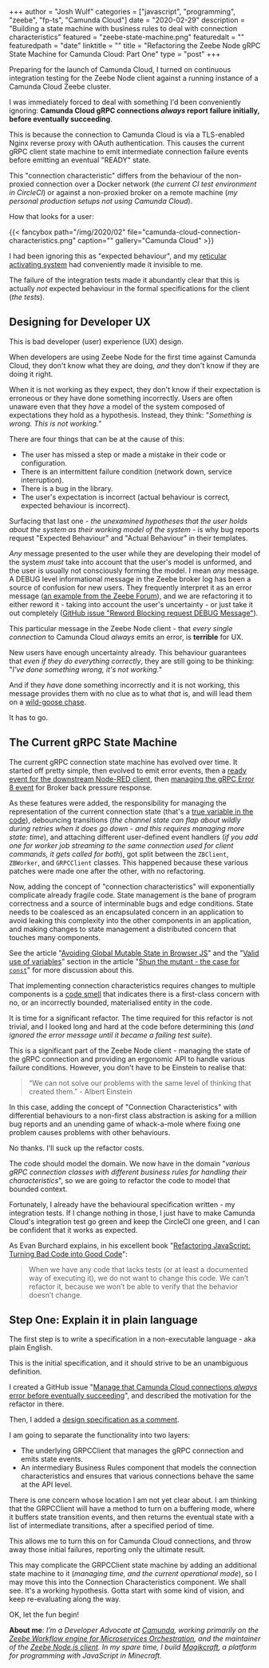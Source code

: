 +++
author = "Josh Wulf"
categories = ["javascript", "programming", "zeebe", "fp-ts", "Camunda Cloud"]
date = "2020-02-29"
description = "Building a state machine with business rules to deal with connection characteristics"
featured = "zeebe-state-machine.png"
featuredalt = ""
featuredpath = "date"
linktitle = ""
title = "Refactoring the Zeebe Node gRPC State Machine for Camunda Cloud: Part One"
type = "post"
+++

Preparing for the launch of Camunda Cloud, I turned on continuous integration testing for the Zeebe Node client against a running instance of a Camunda Cloud Zeebe cluster.

I was immediately forced to deal with something I'd been conveniently ignoring: **Camunda Cloud gRPC connections _always_ report failure initially, before eventually succeeding**.

This is because the connection to Camunda Cloud is via a TLS-enabled Nginx reverse proxy with OAuth authentication. This causes the current gRPC client state machine to emit intermediate connection failure events before emitting an eventual "READY" state.

This "connection characteristic" differs from the behaviour of the non-proxied connection over a Docker network (_the current CI test environment in CircleCI_) or against a non-proxied broker on a remote machine (_my personal production setups not using Camunda Cloud_).

How that looks for a user:

{{< fancybox path="/img/2020/02" file="camunda-cloud-connection-characteristics.png" caption="" gallery="Camunda Cloud" >}}

I had been ignoring this as "expected behaviour", and my [reticular activating system](http://matizmo.com/the-importance-of-ras-and-its-implications-with-your-content-the-cocktail-party-phenomenon/) had conveniently made it invisible to me.

The failure of the integration tests made it abundantly clear that this is actually _not_ expected behaviour in the formal specifications for the client (_the tests_).

## Designing for Developer UX 

This is bad developer (user) experience (UX) design.

When developers are using Zeebe Node for the first time against Camunda Cloud, they don't know what they are doing, _and_ they don't know if they are doing it right. 

When it is not working as they expect, they don't know if their expectation is erroneous or they have done something incorrectly. Users are often unaware even that they _have_ a model of the system composed of expectations they hold as a hypothesis. Instead, they think: "_Something is wrong. This is not working._"

There are four things that can be at the cause of this:

* The user has missed a step or made a mistake in their code or configuration.
* There is an intermittent failure condition (network down, service interruption).
* There is a bug in the library.
* The user's expectation is incorrect (actual behaviour is correct, expected behaviour is incorrect).

Surfacing that last one - _the unexamined hypotheses that the user holds about the system as their working model of the system_ - is why bug reports request "Expected Behaviour" and "Actual Behaviour" in their templates.

_Any_ message presented to the user while they are developing their model of the system _must_ take into account that the user's model is unformed, and the user is usually not consciously forming the model. I mean _any_ message. A DEBUG level informational message in the Zeebe broker log has been a source of confusion for new users. They frequently interpret it as an error message ([an example from the Zeebe Forum](https://forum.zeebe.io/t/error-jobs-of-type-not-available-but-workflow-deploys-and-completes/1048)), and we are refactoring it to either reword it - taking into account the user's uncertainty - or just take it out completely ([GitHub issue "Reword Blocking request DEBUG Message"](https://github.com/zeebe-io/zeebe/issues/3890)).

This particular message in the Zeebe Node client - that _every single connection_ to Camunda Cloud _always_ emits an error, is **terrible** for UX. 

New users have enough uncertainty already. This behaviour guarantees that _even if they do everything correctly_, they are still going to be thinking: "_I've done something wrong, it's not working._" 

And if they _have_ done something incorrectly and it is not working, this message provides them with no clue as to what _that_ is, and will lead them on a [wild-goose chase](https://en.wiktionary.org/wiki/wild-goose_chase).

It has to go. 

## The Current gRPC State Machine

The current gRPC connection state machine has evolved over time. It started off pretty simple, then evolved to emit error events, then a [ready event for the downstream Node-RED client](https://github.com/creditsenseau/zeebe-client-node-js/issues/71), then [managing the gRPC Error 8 event](https://github.com/creditsenseau/zeebe-client-node-js/issues/80) for Broker back pressure response.

As these features were added, the responsibility for managing the representation of the current connection state (that's a [true variable in the code]((https://www.joshwulf.com/blog/2020/02/shun-the-mutant##valid-use-of-variables))), debouncing transitions (_the channel state can flap about wildly during retries when it does go down - and this requires managing more state: time_), and attaching different user-defined event handlers (_if you add one for worker job streaming to the same connection used for client commands, it gets called for both_), got split between the `ZBClient`, `ZBWorker`, and `GRPCClient` classes. This happened because these various patches were made one after the other, with no refactoring. 

Now, adding the concept of "connection characteristics" will exponentially complicate already fragile code. State management is the bane of program correctness and a source of interminable bugs and edge conditions. State needs to be coalesced as an encapsulated concern in an application to avoid leaking this complexity into the other components in an application, and making changes to state management a distributed concern that touches many components. 

See the article "[Avoiding Global Mutable State in Browser JS](https://www.joshwulf.com/blog/2020/02/avoid-global-state/)" and the "[Valid use of variables](https://www.joshwulf.com/blog/2020/02/shun-the-mutant##valid-use-of-variables)" section in the article "[Shun the mutant - the case for `const`](https://www.joshwulf.com/blog/2020/02/shun-the-mutant##valid-use-of-variables)" for more discussion about this.

That implementing connection characteristics requires changes to multiple components is a [code smell](https://en.wikipedia.org/wiki/Code_smell) that indicates there is a first-class concern with no, or an incorrectly bounded, materialised entity in the code.

It is time for a significant refactor. The time required for this refactor is not trivial, and I looked long and hard at the code before determining this (_and ignored the error message until it became a failing test suite_). 

This is a significant part of the Zeebe Node client - managing the state of the gRPC connection and providing an ergonomic API to handle various failure conditions. However, you don't have to be Einstein to realise that:

> “We can not solve our problems with the same level of thinking that created them.” - Albert Einstein

In this case, adding the concept of "Connection Characteristics" with differential behaviours to a non-first class abstraction is asking for a million bug reports and an unending game of whack-a-mole where fixing one problem causes problems with other behaviours.

No thanks. I'll suck up the refactor costs.

The code should model the domain. We now have in the domain "_various gRPC connection classes with different business rules for handling their characteristics_", so we are going to refactor the code to model that bounded context.

Fortunately, I already have the behavioural specification written - my integration tests. If I change nothing in those, I just have to make Camunda Cloud's integration test go green and keep the CircleCI one green, and I can be confident that it works as expected.

As Evan Burchard explains, in his excellent book "[Refactoring JavaScript: Turning Bad Code into Good Code](https://www.amazon.com/Refactoring-JavaScript-Turning-Code-Into/dp/1491964928)":

> When we have any code that lacks tests (or at least a documented way of executing it), we do not want to change this code. We can’t refactor it, because we won’t be able to verify that the behavior doesn’t change.

## Step One: Explain it in plain language

The first step is to write a specification in a non-executable language - aka plain English.

This is the initial specification, and it should strive to be an unambiguous definition.

I created a GitHub issue "[Manage that Camunda Cloud connections *always* error before eventually succeeding](https://github.com/creditsenseau/zeebe-client-node-js/issues/133)", and described the motivation for the refactor in there. 

Then, I added a [design specification as a comment](https://github.com/creditsenseau/zeebe-client-node-js/issues/133#issuecomment-592862739).

I am going to separate the functionality into two layers:

* The underlying GRPCClient that manages the gRPC connection and emits state events.
* An intermediary Business Rules component that models the connection characteristics and ensures that various connections behave the same at the API level.

There is one concern whose location I am not yet clear about. I am thinking that the GRPCClient will have a method to turn on a buffering mode, where it buffers state transition events, and then returns the eventual state with a list of intermediate transitions, after a specified period of time.

This allows me to turn this on for Camunda Cloud connections, and throw away those initial failures, reporting only the ultimate result.

This may complicate the GRPCClient state machine by adding an additional state machine to it (_managing time, and the current operational mode_), so I may move this into the Connection Characteristics component. We shall see. It's a working hypothesis. Gotta start with some kind of vision, and keep re-evaluating along the way.

OK, let the fun begin!

**About me**: _I’m a Developer Advocate at [Camunda](https://camunda.com), working primarily on the [Zeebe Workflow engine for Microservices Orchestration](https://zeebe.io), and the maintainer of the [Zeebe Node.js client](https://www.npmjs.com/package/zeebe-node). In my spare time, I build [Magikcraft](https://github.com/Magikcraft), a platform for programming with JavaScript in Minecraft._
